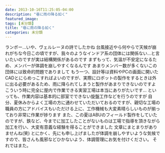 ```yaml
---
date: 2013-10-16T11:25:05-04:00
description: "巷に雨の降る如く"
featured_image: 
tags: [未分類]
title: "巷に雨の降る如く"
categories: 未分類
---
```


ランボー…いや、ヴェルレーヌの詩でしたかね
台風接近やら何やらで天候が崩れがちな今日この頃ですが、我々のようなインドア系の団体には関係ない…と言いたいのですが実は結構関係があるのです
まずもって、気温が不安定になるため、メンバーが体調を崩しやすくなるんです あまりメンバー数が多くないこの団体には致命的問題でありまして
もう一つ、設計等は資料やPCの画面に開いたCADとにらめっこすればよいのですが、実際にロボットの製作をするときは外に出る必要があるため、雨に降られてしまうと製作があまりできないのですよ
こういう時に完全に屋内で作業できる実習工場は本当にありがたいです… といっても、作業内容は基本的に部室でできない旋盤工作などを行うのですが
自分、夏休みからよく工場の方に通わせていただいておるのですが、親切な工場の職員の方にアドバイスもいただける上に、工作機械も大変素晴らしいものが揃っており非常に作業が捗ります
また、この夏はABUのフィールド製作をしていたのですが、鉄など、今までに加工したことがないものは工場で指導を頂きながら加工を行い、大変有意義な経験を得ることができました
文章にまとまりがありませんね(笑)
とにかく、先にも申し上げましたが体調を崩しやすいような気候ですので、皆さんも風邪などひかないよう、体調管理にお気を付けください。
それではまた。
